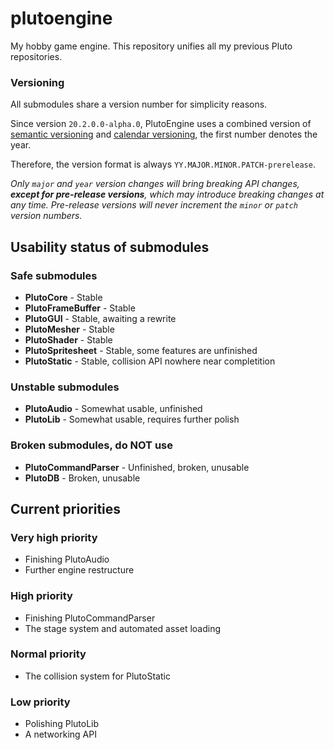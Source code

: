 # plutoengine

My hobby game engine. This repository unifies all my previous Pluto repositories.

### Versioning

All submodules share a version number for simplicity reasons.

Since version `20.2.0.0-alpha.0`, PlutoEngine uses
a combined version of [semantic versioning](https://semver.org/)
and [calendar versioning](https://calver.org/), the first number
denotes the year.

Therefore, the version format is always `YY.MAJOR.MINOR.PATCH-prerelease`.

*Only `major` and `year` version changes will bring breaking API changes,
**except for pre-release versions**, which may introduce breaking changes
at any time. Pre-release versions will never increment the `minor` or `patch`
version numbers.*


## Usability status of submodules

### Safe submodules
 * **PlutoCore** - Stable
 * **PlutoFrameBuffer** - Stable
 * **PlutoGUI** - Stable, awaiting a rewrite
 * **PlutoMesher** - Stable
 * **PlutoShader** - Stable
 * **PlutoSpritesheet** - Stable, some features are unfinished
 * **PlutoStatic** - Stable, collision API nowhere near completition
 
### Unstable submodules 
 * **PlutoAudio** - Somewhat usable, unfinished
 * **PlutoLib** - Somewhat usable, requires further polish
 
### Broken submodules, do NOT use
 * **PlutoCommandParser** - Unfinished, broken, unusable
 * **PlutoDB** - Broken, unusable
 
## Current priorities

### Very high priority
 * Finishing PlutoAudio
 * Further engine restructure
 
### High priority
 * Finishing PlutoCommandParser
 * The stage system and automated asset loading
 
### Normal priority
 * The collision system for PlutoStatic
 
### Low priority
 * Polishing PlutoLib
 * A networking API